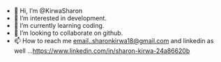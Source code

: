 - 👋 Hi, I’m @KirwaSharon
- 👀 I’m interested in  development.
- 🌱 I’m currently learning coding.
- 💞️ I’m looking to collaborate on github.
- 📫 How to reach me email..sharonkirwa18@gmail.com and linkedin as well ...https://www.linkedin.com/in/sharon-kirwa-24a86620b

<!---
KirwaSharon/KirwaSharon is a ✨ special ✨ repository because its `README.md` (this file) appears on your GitHub profile.
You can click the Preview link to take a look at your changes.
--->
